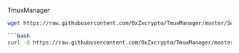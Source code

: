 TmuxManager

```bash
wget https://raw.githubusercontent.com/0xZxcrypto/TmuxManager/master/SessionTmux.sh && wget https://raw.githubusercontent.com/0xZxcrypto/TmuxManager/master/TmuxManager.sh

```bash
curl -O https://raw.githubusercontent.com/0xZxcrypto/TmuxManager/master/SessionTmux.sh && curl -O https://raw.githubusercontent.com/0xZxcrypto/TmuxManager/master/TmuxManager.sh
